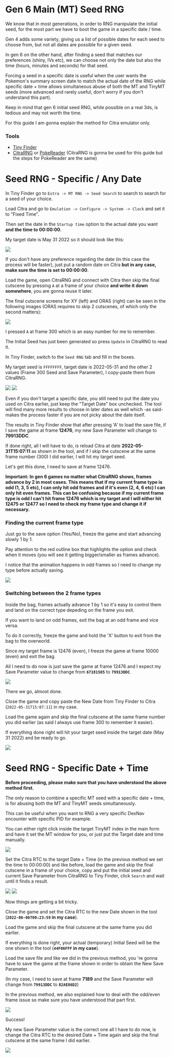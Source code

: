 # Gen 6 Main (MT) Seed RNG

We know that in most generations, in order to RNG manipulate the initial seed, for the most part we have to boot the game in a specific date / time.

Gen 4 adds some variety, giving us a list of possible dates for each seed to choose from, but not all dates are possible for a given seed.

In gen 6 on the other hand, after finding a seed that matches our preferences (shiny, IVs etc), we can choose not only the date but also the time (hours, minutes and seconds) for that seed.

Forcing a seed in a specific date is useful when the user wants the Pokemon's summary screen date to match the actual date of the RNG
while specific date + time allows simultaneous abuse of both the MT and TinyMT seeds (more advanced and rarely useful, don't worry if you don't understand this part).

Keep in mind that gen 6 initial seed RNG, while possible on a real 3ds, is tedious and may not worth the time.

For this guide I am gonna explain the method for Citra emulator only.

### Tools
* [Tiny Finder](https://github.com/Bambo-Rambo/TinyFinder/releases)
* [CitraRNG](https://github.com/Admiral-Fish/CitraRNG/releases)
  or [PokeReader](https://github.com/zaksabeast/PokeReader/releases) (CitraRNG is gonna be used for this guide but the steps for PokeReader are the same)

# Seed RNG - Specific / Any Date

In Tiny Finder go to `Extra -> MT RNG -> Seed Search` to search to search for a seed of your choice.

Load Citra and go to `Emulation -> Configure -> System -> Clock` and set it to "Fixed Time".

Then set the date in the `Startup time` option to the actual date you want **and the time to 00:00:00**.  

My target date is May 31 2022 so it should look like this:

![](https://raw.githubusercontent.com/Bambo-Rambo/RNG-Guides/main/Images/MT%20Seed/Seed1.png)

If you don't have any preference regarding the date (in this case the process will be faster),
just put a random date on Citra **but in any case, make sure the time is set to 00:00:00**.

Load the game, open CitraRNG and connect with Citra then skip the final cutscene by pressing `A` at a frame of your choice **and write it down somewhere**, 
you are gonna reuse it later.

The final cutscene screens for XY (left) and ORAS (right) can be seen in the following images (ORAS requires to skip 2 cutscenes, of which only the second matters):

![](https://raw.githubusercontent.com/Bambo-Rambo/RNG-Guides/main/Images/MT%20Seed/Seed7.png)

I pressed `A` at frame 300 which is an easy number for me to remember.

The Initial Seed has just been generated so press `Update` in CitraRNG to read it.

In Tiny Finder, switch to the `Seed RNG` tab and fill in the boxes.

My target seed is `FFFFFFFF`, target date is 2022-05-31 and the other 2 values (Frame 300 Seed and Save Parameter), I copy-paste them from CitraRNG.

![](https://raw.githubusercontent.com/Bambo-Rambo/RNG-Guides/main/Images/MT%20Seed/Seed2.png)
![](https://raw.githubusercontent.com/Bambo-Rambo/RNG-Guides/main/Images/MT%20Seed/Seed3.png)

Even if you don't target a specific date, you still need to put the date you used on Citra earlier, just keep the "Target Date" box unchecked.
The tool will find many more results to choose in later dates as well which -as said- makes the process faster if you are not picky about the date itself.

The results in Tiny Finder show that after pressing 'A' to load the save file, 
if I save the game at frame **12476**, my new Save Parameter will change to **79913DDC**.

If done right, all I will have to do, is reload Citra at date **2022-05-31T15:07:11** as shown in the tool, 
and if I skip the cutscene at the same frame number (300) I did earlier, I will hit my target seed.

Let's get this done, I need to save at frame 12476.

**Important: In gen 6 games no matter what CitraRNG shows, frames advance by 2 in most cases. 
This means that if my current frame type is odd (1, 3, 5 etc), I can only hit odd frames and if it's even (2, 4, 6 etc) I can only hit even frames.
This can be confusing because if my current frame type is odd 
I can't hit frame 12476 which is my target and I will either hit 12475 or 12477 so I need to check my frame type and change it if necessary.**

### Finding the current frame type

Just go to the save option (Yes/No), freeze the game and start advancing slowly 1 by 1.

Pay attention to the red outline box that highlights the option and check when it moves (you will see it getting bigger/smaller as frames advance).

I notice that the animation happens in odd frames so I need to change my type before actually saving.

![](https://raw.githubusercontent.com/Bambo-Rambo/RNG-Guides/main/Images/MT%20Seed/Seed4.gif)

### Switching between the 2 frame types

Inside the bag, frames actually advance 1 by 1 so it's easy to control them and land on the correct type depeding on the frame you exit.

If you want to land on odd frames, exit the bag at an odd frame and vice versa.

To do it correctly, freeze the game and hold the 'X' button to exit from the bag to the overworld.

Since my target frame is 12476 (even), I freeze the game at frame 10000 (even) and exit the bag.

All I need to do now is just save the game at frame 12476 and I expect my Save Parameter value to change from **`67181505`** to **`79913DDC`**.

![](https://raw.githubusercontent.com/Bambo-Rambo/RNG-Guides/main/Images/MT%20Seed/Seed5.png)

There we go, almost done.

Close the game and copy paste the New Date from Tiny Finder to Citra (`2022-05-31T15:07:11`) in my case.

Load the game again and skip the final cutscene at the same frame number you did earlier (as said I always use frame 300 to remember it easier).

If everything done right will hit your target seed inside the target date (May 31 2022) and be ready to go.

![](https://raw.githubusercontent.com/Bambo-Rambo/RNG-Guides/main/Images/MT%20Seed/Seed6.png)


# Seed RNG - Specific Date + Time

**Before proceeding, please make sure that you have understood the above method first.**

The only reason to combine a specific MT seed with a specific date + time, is for abusing both the MT and TinyMT seeds simultaneously.

This can be useful when you want to RNG a very specific DexNav encounter with specific PID for example.

You can either right click inside the target TinyMT index in the main form and have it set the MT window for you, 
or just put the Target date and time manually.

![](https://raw.githubusercontent.com/Bambo-Rambo/RNG-Guides/main/Images/MT%20Seed/Seed8.png)

Set the Citra RTC to the target Date + Time (in the previous method we set the time to 00:00:00) and like before,
load the game and skip the final cutscene in a frame of your choice, 
copy and put the initial seed and current Save Parameter from CitraRNG to Tiny Finder, 
click `Search` and wait until it finds a result.

![](https://raw.githubusercontent.com/Bambo-Rambo/RNG-Guides/main/Images/MT%20Seed/Seed9.png)
![](https://raw.githubusercontent.com/Bambo-Rambo/RNG-Guides/main/Images/MT%20Seed/Seed10.png)

Now things are getting a bit tricky.

Close the game and set the Citra RTC to the new Date shown in the tool (**`2022-06-06T00:23:59` in my case**).

Load the game and skip the final cutscene at the same frame you did earlier.

If everything is done right, your actual (temporary) Initial Seed will be the one shown in the tool (**`44F06FFF` in my case**).

Load the save file and like we did in the previous method, 
you 're gonna have to save the game at the frame shown in order to obtain the New Save Parameter.

(In my case, I need to save at frame **7189** and the Save Parameter will change from **`79913DDC`** to **`82AE86D2`**)

In the previous method, we also explained how to deal with the odd/even frame issue so make sure you have understood that part first.

![](https://raw.githubusercontent.com/Bambo-Rambo/RNG-Guides/main/Images/MT%20Seed/Seed11.png)

Success!

My new Save Parameter value is the correct one all I have to do now, 
is change the Citra RTC to the desired Date + Time again and skip the final cutscene at the same frame I did earlier.

![](https://raw.githubusercontent.com/Bambo-Rambo/RNG-Guides/main/Images/MT%20Seed/Seed12.png)


